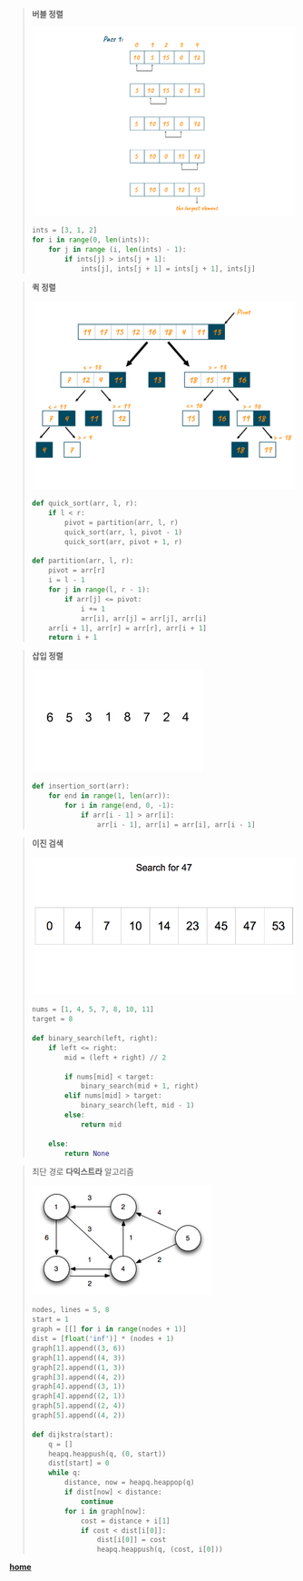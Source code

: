 > **버블 정렬**
> 
> ![사진](./assets/bubble.png)
> 
> ```python
> ints = [3, 1, 2]
> for i in range(0, len(ints)):
>     for j in range (i, len(ints) - 1):
>         if ints[j] > ints[j + 1]:
>             ints[j], ints[j + 1] = ints[j + 1], ints[j]
> ```

> **퀵 정렬**
> 
> ![사진](./assets/quick.png)
> 
> ```python
> def quick_sort(arr, l, r):
>     if l < r:
>         pivot = partition(arr, l, r)
>         quick_sort(arr, l, pivot - 1)
>         quick_sort(arr, pivot + 1, r)
>         
> def partition(arr, l, r):
>     pivot = arr[r]
>     i = l - 1
>     for j in range(l, r - 1):
>         if arr[j] <= pivot:
>             i += 1
>             arr[i], arr[j] = arr[j], arr[i]
>     arr[i + 1], arr[r] = arr[r], arr[i + 1]
>     return i + 1
> ```

> **삽입 정렬**
> 
> ![사진](./assets/insertion.gif)
> 
> ```python
> def insertion_sort(arr):
>     for end in range(1, len(arr)):
>         for i in range(end, 0, -1):
>             if arr[i - 1] > arr[i]:
>                 arr[i - 1], arr[i] = arr[i], arr[i - 1]
> ```

> **이진 검색**
> 
> ![사진](./assets/binary_search.gif)
> 
> ```python
> nums = [1, 4, 5, 7, 8, 10, 11]
> target = 8
> 
> def binary_search(left, right):
>     if left <= right:
>         mid = (left + right) // 2
>         
>         if nums[mid] < target:
>             binary_search(mid + 1, right)
>         elif nums[mid] > target:
>             binary_search(left, mid - 1)
>         else:
>             return mid
>         
>     else:
>         return None
> ```

> 
> 최단 경로 **다익스트라** 알고리즘
> 
> ![사진](./assets/dijkstra.png)
> 
> ```python
> nodes, lines = 5, 8
> start = 1
> graph = [[] for i in range(nodes + 1)]
> dist = [float('inf')] * (nodes + 1)
> graph[1].append((3, 6))
> graph[1].append((4, 3))
> graph[2].append((1, 3))
> graph[3].append((4, 2))
> graph[4].append((3, 1))
> graph[4].append((2, 1))
> graph[5].append((2, 4))
> graph[5].append((4, 2))
> 
> def dijkstra(start):
>     q = []
>     heapq.heappush(q, (0, start))
>     dist[start] = 0
>     while q:
>         distance, now = heapq.heappop(q)
>         if dist[now] < distance:
>             continue
>         for i in graph[now]:
>             cost = distance + i[1]
>             if cost < dist[i[0]]:
>                 dist[i[0]] = cost
>                 heapq.heappush(q, (cost, i[0]))
> ```

**[home](./README.md)**